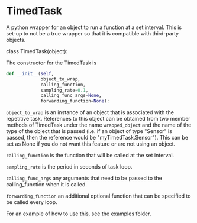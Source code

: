 # TimedTask
A python wrapper for an object to run a function at a set interval. This is set-up to not be a true wrapper so that it is compatible with third-party objects.

class TimedTask(object):


The constructor for the TimedTask is 
```python
def __init__(self, 
             object_to_wrap,
             calling_function,
             sampling_rate=0.1,
             calling_func_args=None,
             forwarding_function=None):
```

```object_to_wrap``` is an instance of an object that is associated with the repetitive task. References to this object can be obtained from two member methods of TimedTask under the name ```wrapped_object``` and the name of the type of the object that is passed (i.e. if an object of type "Sensor" is passed, then the reference would be "myTimedTask.Sensor"). This can be set as None if you do not want this feature or are not using an object.

```calling_function``` is the function that will be called at the set interval.

```sampling_rate``` is the period in seconds of task loop.

```calling_func_args``` any arguments that need to be passed to the calling_function when it is called.

```forwarding_function``` an additional optional function that can be specified to be called every loop.

For an example of how to use this, see the examples folder.
